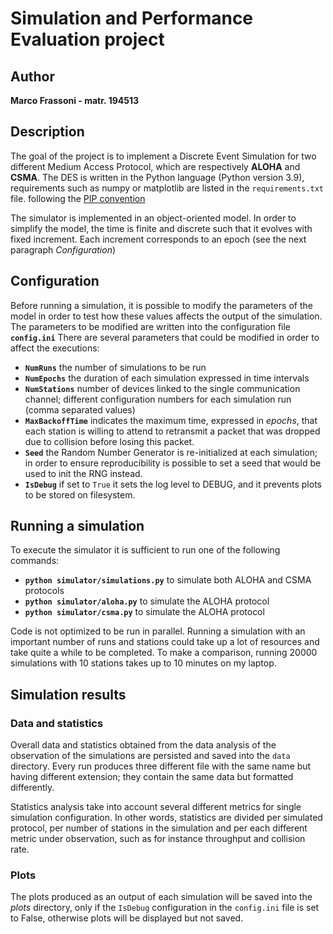 # Simulation and Performance Evaluation project
## Author
**Marco Frassoni - matr. 194513**

## Description
The goal of the project is to implement a Discrete Event Simulation for two different Medium Access Protocol, which are 
respectively **ALOHA** and **CSMA**.
The DES is written in the Python language (Python version 3.9), requirements such as numpy or matplotlib are listed in 
the `requirements.txt` file. following the [PIP convention](https://pip.pypa.io/en/stable/reference/requirements-file-format/) 

The simulator is implemented in an object-oriented model. In order to simplify the model, the time is finite and discrete
such that it evolves with fixed increment. Each increment corresponds to an epoch (see the next paragraph _Configuration_)

## Configuration
Before running a simulation, it is possible to modify the parameters of the model in order to test how these values
affects the output of the simulation.
The parameters to be modified are written into the configuration file **`config.ini`** 
There are several parameters that could be modified in order to affect the executions:
 - **`NumRuns`** the number of simulations to be run
 - **`NumEpochs`** the duration of each simulation expressed in time intervals
 - **`NumStations`** number of devices linked to the single communication channel; different configuration numbers for each simulation run (comma separated values)
 - **`MaxBackoffTime`** indicates the maximum time, expressed in _epochs_, that each station is willing to attend to retransmit a packet that was dropped due to collision before losing this packet.
 - **`Seed`** the Random Number Generator is re-initialized at each simulation; in order to ensure reproducibility is possible to set a seed that would be used to init the RNG instead.
 - **`IsDebug`** if set to `True` it sets the log level to DEBUG, and it prevents plots to be stored on filesystem.  

## Running a simulation
To execute the simulator it is sufficient to run one of the following commands:
 - **`python simulator/simulations.py`** to simulate both ALOHA and CSMA protocols
 - **`python simulator/aloha.py`** to simulate the ALOHA protocol
 - **`python simulator/csma.py`** to simulate the ALOHA protocol

Code is not optimized to be run in parallel. Running a simulation with an important number of runs and stations could 
take up a lot of resources and take quite a while to be completed. To make a comparison, running 20000 simulations 
with 10 stations takes up to 10 minutes on my laptop.

## Simulation results
### Data and statistics
Overall data and statistics obtained from the data analysis of the observation of the simulations are persisted and 
saved into the `data` directory. Every run produces three different file with the same name but having different 
extension; they contain the same data but formatted differently. 

Statistics analysis take into account several different metrics for single simulation configuration. In other words, 
statistics are divided per simulated protocol, per number of stations in the simulation and per each different 
metric under observation, such as for instance throughput and collision rate.

### Plots
The plots produced as an output of each simulation will be saved into the _plots_ directory, only if the `IsDebug` 
configuration in the `config.ini` file is set to False, otherwise plots will be displayed but not saved.